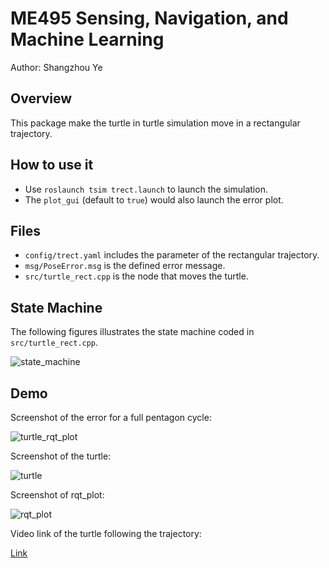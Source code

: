 # ME495 Sensing, Navigation, and Machine Learning
Author: Shangzhou Ye

## Overview

This package make the turtle in turtle simulation move in a rectangular trajectory.

## How to use it

- Use `roslaunch tsim trect.launch` to launch the simulation.
- The `plot_gui` (default to `true`) would also launch the error plot.

## Files

- `config/trect.yaml` includes the parameter of the rectangular trajectory.
- `msg/PoseError.msg` is the defined error message.
- `src/turtle_rect.cpp` is the node that moves the turtle.

## State Machine

The following figures illustrates the state machine coded in `src/turtle_rect.cpp`.

![state_machine](https://github.com/ME495-Navigation/main-assignment-shangzhouye/blob/master/figures/tsim_state_machine.png?raw=true "state_machine")

## Demo

Screenshot of the error for a full pentagon cycle:

![turtle_rqt_plot](https://github.com/ME495-Navigation/main-assignment-shangzhouye/blob/master/figures/turtle_way_rqt_plot.png?raw=true "turtle_rqt_plot")

Screenshot of the turtle:

![turtle](https://github.com/ME495-Navigation/main-assignment-shangzhouye/blob/master/figures/tsim_turtle.png?raw=true "turtle")

Screenshot of rqt_plot:

![rqt_plot](https://github.com/ME495-Navigation/main-assignment-shangzhouye/blob/master/figures/tsim_rqt_plot.png?raw=true "rqt_plot")

Video link of the turtle following the trajectory:

[Link](https://github.com/ME495-Navigation/main-assignment-shangzhouye/raw/master/figures/tsim_follow_traj.mkv)
